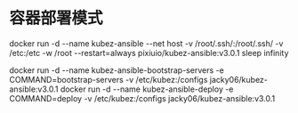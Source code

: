# 容器部署模式

docker run -d --name kubez-ansible --net host -v /root/.ssh/:/root/.ssh/ -v /etc:/etc -w /root --restart=always pixiuio/kubez-ansible:v3.0.1 sleep infinity

docker run -d --name kubez-ansible-bootstrap-servers -e COMMAND=bootstrap-servers  -v /etc/kubez:/configs jacky06/kubez-ansible:v3.0.1
docker run -d --name kubez-ansible-deploy -e COMMAND=deploy -v /etc/kubez:/configs jacky06/kubez-ansible:v3.0.1
